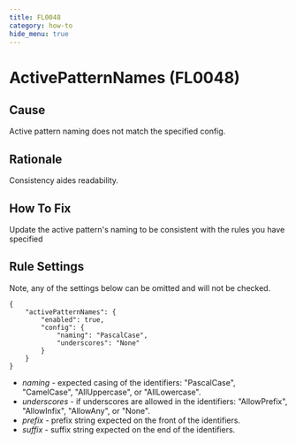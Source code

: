 ```yaml
---
title: FL0048
category: how-to
hide_menu: true
---
```


# ActivePatternNames (FL0048)

## Cause

Active pattern naming does not match the specified config.

## Rationale

Consistency aides readability.

## How To Fix

Update the active pattern's naming to be consistent with the rules you have specified

## Rule Settings

Note, any of the settings below can be omitted and will not be checked.

    {
        "activePatternNames": {
            "enabled": true,
            "config": {
                "naming": "PascalCase",
                "underscores": "None"
            }
        }
    }

* *naming* - expected casing of the identifiers: "PascalCase", "CamelCase", "AllUppercase", or "AllLowercase".
* *underscores* - if underscores are allowed in the identifiers: "AllowPrefix", "AllowInfix", "AllowAny", or "None".
* *prefix* - prefix string expected on the front of the identifiers.
* *suffix* - suffix string expected on the end of the identifiers.
